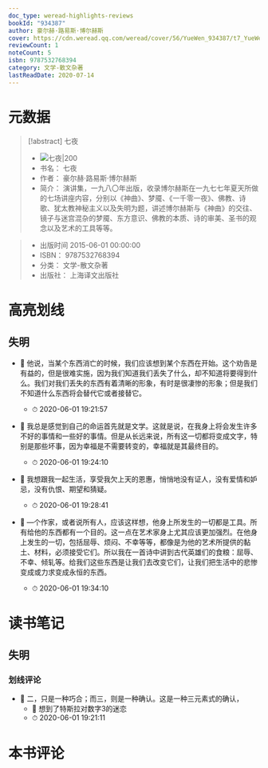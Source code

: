```yaml
---
doc_type: weread-highlights-reviews
bookId: "934387"
author: 豪尔赫·路易斯·博尔赫斯
cover: https://cdn.weread.qq.com/weread/cover/56/YueWen_934387/t7_YueWen_934387.jpg
reviewCount: 1
noteCount: 5
isbn: 9787532768394
category: 文学-散文杂著
lastReadDate: 2020-07-14
---
```

# 元数据
> [!abstract] 七夜
> - ![ 七夜|200](https://cdn.weread.qq.com/weread/cover/56/YueWen_934387/t7_YueWen_934387.jpg)
> - 书名： 七夜
> - 作者： 豪尔赫·路易斯·博尔赫斯
> - 简介： 演讲集，一九八〇年出版，收录博尔赫斯在一九七七年夏天所做的七场讲座内容，分别以《神曲》、梦魇、《一千零一夜》、佛教、诗歌、犹太教神秘主义以及失明为题，讲述博尔赫斯与《神曲》的交往、镜子与迷宫混杂的梦魇、东方意识、佛教的本质、诗的审美、圣书的观念以及艺术的工具等等。

> - 出版时间 2015-06-01 00:00:00
> - ISBN： 9787532768394
> - 分类： 文学-散文杂著
> - 出版社： 上海译文出版社

# 高亮划线

## 失明

 

- 📌 他说，当某个东西消亡的时候，我们应该想到某个东西在开始。这个劝告是有益的，但是很难实施，因为我们知道我们丢失了什么，却不知道将要得到什么。我们对我们丢失的东西有着清晰的形象，有时是很凄惨的形象；但是我们不知道什么东西将会替代它或者接替它。 
    - ⏱ 2020-06-01 19:21:57 

- 📌 我总是感觉到自己的命运首先就是文学。这就是说，在我身上将会发生许多不好的事情和一些好的事情。但是从长远来说，所有这一切都将变成文字，特别是那些坏事，因为幸福是不需要转变的，幸福就是其最终目的。 
    - ⏱ 2020-06-01 19:24:10 

- 📌 我想跟我一起生活，享受我欠上天的恩惠，悄悄地没有证人，没有爱情和妒忌，没有仇恨、期望和猜疑。 
    - ⏱ 2020-06-01 19:28:41 

- 📌 —个作家，或者说所有人，应该这样想，他身上所发生的一切都是工具。所有给他的东西都有一个目的。这一点在艺术家身上尤其应该更加强烈。在他身上发生的一切，包括屈辱、烦闷、不幸等等，都像是为他的艺术所提供的黏土、材料，必须接受它们。所以我在一首诗中讲到古代英雄们的食粮：屈辱、不幸、倾轧等。给我们这些东西是让我们去改变它们，让我们把生活中的悲惨变成或力求变成永恒的东西。 
    - ⏱ 2020-06-01 19:34:10 
# 读书笔记

## 失明

### 划线评论
- 📌 二，只是一种巧合；而三，则是一种确认。这是一种三元素式的确认， 
    - 💭 想到了特斯拉对数字3的迷恋
    - ⏱ 2020-06-01 19:21:11
   
# 本书评论
